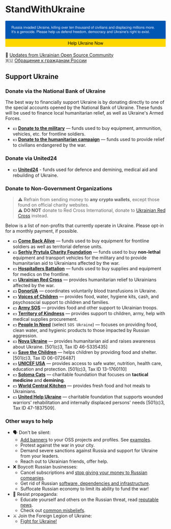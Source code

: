 # StandWithUkraine

<a href="#"><img src="https://raw.githubusercontent.com/vshymanskyy/StandWithUkraine/main/banner2-no-action.svg" /></a>

 📢 [Updates from Ukrainian Open Source Community](CommunityUpdates.md)  
 🇷🇺 [Обращение к гражданам России](ToRussianPeople.md)

## Support Ukraine

### Donate via the National Bank of Ukraine

The best way to financially support Ukraine is by donating directly to one of the special accounts opened by the National Bank of Ukraine.
These funds will be used to finance local humanitarian relief, as well as Ukraine's Armed Forces.

- 💵 [**Donate to the military**](https://bank.gov.ua/en/news/all/natsionalniy-bank-vidkriv-spetsrahunok-dlya-zboru-koshtiv-na-potrebi-armiyi) — funds used to buy equipment, ammunition, vehicles, etc. for frontline soldiers.
- 💵 [**Donate to the humanitarian campaign**](https://bank.gov.ua/en/news/all/natsionalniy-bank-vidkriv-rahunok-dlya-gumanitarnoyi-dopomogi-ukrayintsyam-postrajdalim-vid-rosiyskoyi-agresiyi) — funds used to provide relief to civilians endangered by the war.

### Donate via United24

- 💵 [**United24**](https://u24.gov.ua/) - funds used for defence and demining, medical aid and rebuilding of Ukraine.

### Donate to Non-Government Organizations

> ⚠️ Refrain from sending money to **any crypto wallets**, except those found on official charity websites.<br>
> ⚠️ **DO NOT** donate to Red Cross International, donate to [Ukrainian Red Cross](https://redcross.org.ua/en/donate) instead.

Below is a list of non-profits that currently operate in Ukraine.
Please opt-in for a monthly payment, if possible.

- 💵 [**Come Back Alive**](https://savelife.in.ua/en/donate-en/) — funds used to buy equipment for frontline soldiers as well as territorial defense units.
- 💵 [**Serhiy Prytula Charity Foundation**](https://prytulafoundation.org/en) — funds used to buy **non-lethal** equipment and transport vehicles for the military and to provide humanitarian aid to Ukrainians affected by the war.
- 💵 [**Hospitallers Battalion**](https://www.hospitallers.life/needs-hospitallers) — funds used to buy supplies and equipment for medics on the frontline.
- 💵 [**Ukrainian Red Cross**](https://redcross.org.ua/en/donate/) — provides humanitarian relief to Ukrainians affected by the war.
- 💵 [**DonorUA**](https://donor.ua/support) — coordinates voluntarily blood transfusions in Ukraine.
- 💵 [**Voices of Children**](https://voices.org.ua/en/) — provides food, water, hygiene kits, cash, and psychosocial support to children and families.
- 💵 [**Army SOS**](https://armysos.com.ua/en/) — provides food and other support to Ukrainian troops.
- 💵 [**Territory of Kindness**](https://vuf-td.space/en/) — provides support to children, army, help with medical supplies procurement.
- 💵 [**People In Need**](https://www.peopleinneed.net/donate/once) (select `SOS Ukraine`) — focuses on providing food, clean water, and hygienic products to those impacted by Russian aggression.
- 💵 [**Nova Ukraine**](https://novaukraine.org/donate/) — provides humanitarian aid and raises awareness about Ukraine. [501(c)3, Tax ID 46-5335435]
- 💵 [**Save the Children**](https://support.savethechildren.org/site/Donation2?df_id=5746&mfc_pref=T&5746.donation=form1) — helps children by providing food and shelter. [501(c)3, Tax ID 06-0726487]
- 💵 [**UNICEF USA**](https://www.unicefusa.org/war-ukraine?form=FUNKBHMZQDQ) — provides access to safe water, nutrition, health care, education and protection. [501(c)3, Tax ID 13-1760110]
- 💵 [**Soloma Cats**](https://kittysoloma.org/en) — charitable foundation that focuses on **tactical medicine** and **demining**.
- 💵 [**World Central Kitchen**](https://wck.org/) — provides fresh food and hot meals to Ukrainians.
- 💵 [**United Help Ukraine**](https://unitedhelpukraine.org/) — charitable foundation that supports wounded warriors' rehabilitation and internally displaced persons' needs [501(c)3, Tax ID 47-1837509].

### Other ways to help

- 🗣 Don't be silent:
  - [Add banners](AddBanner.md) to your OSS projects and profiles. See [examples](https://github.com/vshymanskyy/StandWithUkraine#projects-that-standwithukraine).
  - Protest against the war in your city.
  - Demand severe sanctions against Russia and support for Ukraine from your leaders.
  - Reach out to Ukrainian friends, offer help.
- ❌ Boycott Russian businesses:
  - Cancel subscriptions and [stop giving your money to Russian companies](Boycott.md).
  - Get rid of Russian [software, dependencies and infrastructure](Boycott.md).
  - Suffocate Russian economy to limit its ability to fund the war!
- 📰 Resist propaganda:
  - Educate yourself and others on the Russian threat, read [reputable news](WarNews.md).
  - Check out [common misbeliefs](Misconceptions.md).
- ⚔ Join the Foreign Legion of Ukraine:
  - [Fight for Ukraine!](https://fightforua.org)
